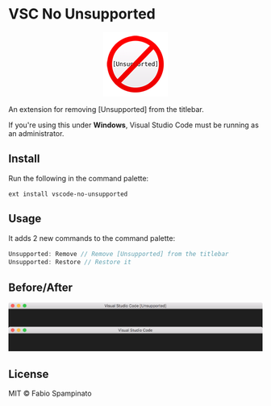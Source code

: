 # VSC No Unsupported

<p align="center">
	<img src="https://raw.githubusercontent.com/fabiospampinato/vscode-no-unsupported/master/resources/logo-128x128.png" alt="Logo">
</p>

An extension for removing [Unsupported] from the titlebar.

If you're using this under **Windows**, Visual Studio Code must be running as an administrator.

## Install

Run the following in the command palette:

```shell
ext install vscode-no-unsupported
```

## Usage

It adds 2 new commands to the command palette:

```js
Unsupported: Remove // Remove [Unsupported] from the titlebar
Unsupported: Restore // Restore it
```

## Before/After

![Before/After](resources/before_after.png)

## License

MIT © Fabio Spampinato
